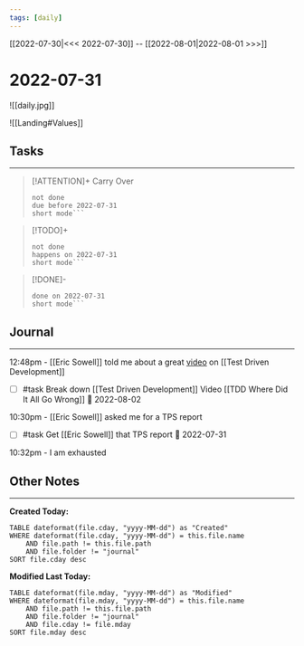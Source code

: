```yaml
---
tags: [daily]
---
```

[[2022-07-30|<<< 2022-07-30]]  --  [[2022-08-01|2022-08-01 >>>]]
# 2022-07-31
![[daily.jpg]]

![[Landing#Values]]
## Tasks
---

> [!ATTENTION]+ Carry Over
> ```tasks
> not done
> due before 2022-07-31
> short mode```

> [!TODO]+
> ```tasks
> not done
> happens on 2022-07-31
> short mode```

> [!DONE]-
> ```tasks
> done on 2022-07-31
> short mode```

## Journal
---

12:48pm - [[Eric Sowell]] told me about a great [video](https://www.youtube.com/watch?v=EZ05e7EMOLM) on [[Test Driven Development]]
- [ ] #task Break down [[Test Driven Development]] Video [[TDD Where Did It All Go Wrong]] 📅 2022-08-02

10:30pm - [[Eric Sowell]] asked me for a TPS report
- [ ] #task Get [[Eric Sowell]] that TPS report 📅 2022-07-31

10:32pm - I am exhausted


## Other Notes
---


**Created Today:**
```dataview
TABLE dateformat(file.cday, "yyyy-MM-dd") as "Created"
WHERE dateformat(file.cday, "yyyy-MM-dd") = this.file.name 
	AND file.path != this.file.path
	AND file.folder != "journal"
SORT file.cday desc 
```

**Modified Last Today:**
```dataview
TABLE dateformat(file.mday, "yyyy-MM-dd") as "Modified"
WHERE dateformat(file.mday, "yyyy-MM-dd") = this.file.name 
	AND file.path != this.file.path
	AND file.folder != "journal"
	AND file.cday != file.mday
SORT file.mday desc 
```